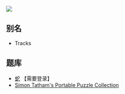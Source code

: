 ![](https://www.chiark.greenend.org.uk/~sgtatham/puzzles/tracks-web.png)

## 别名
- Tracks

## 题库
- [蛇](http://www.sudokufans.org.cn/lx/she.index.php?w=10) 【需要登录】
- [Simon Tatham's Portable Puzzle Collection](https://www.chiark.greenend.org.uk/~sgtatham/puzzles/js/tracks.html)